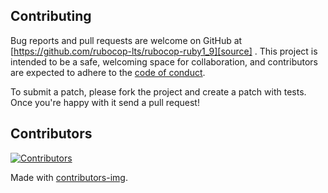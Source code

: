 ## Contributing

Bug reports and pull requests are welcome on GitHub at [https://github.com/rubocop-lts/rubocop-ruby1_9][source]
. This project is intended to be a safe, welcoming space for collaboration, and contributors are expected to adhere to
the [code of conduct][conduct].

To submit a patch, please fork the project and create a patch with tests. Once you're happy with it send a pull request!

## Contributors

[![Contributors](https://contrib.rocks/image?repo=rubocop-lts/rubocop-ruby1_9)][contributors]

Made with [contributors-img][contrib-rocks].

[comment]: <> (Following links are used by README, CONTRIBUTING)

[conduct]: https://github.com/rubocop-lts/rubocop-ruby1_9/blob/main/CODE_OF_CONDUCT.md

[contrib-rocks]: https://contrib.rocks

[contributors]: https://github.com/rubocop-lts/rubocop-ruby1_9/graphs/contributors

[comment]: <> (Following links are used by README, CONTRIBUTING, Homepage)

[source]: https://github.com/rubocop-lts/rubocop-ruby1_9/
